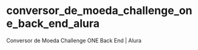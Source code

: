 # conversor_de_moeda_challenge_one_back_end_alura
Conversor de Moeda Challenge ONE Back End | Alura
